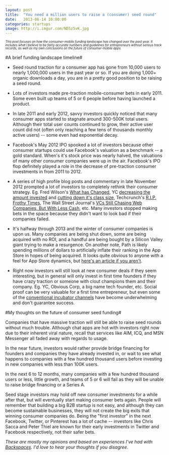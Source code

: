 ```yaml
---
layout: post
title:  "You need a million users to raise a (consumer) seed round"
date:   2013-06-14 10:00:00
categories: startups
image: http://i.imgur.com/ND5z5vK.jpg
---
```

*<sub style="line-height:0.9em;"><sup>This post focuses on how the consumer-mobile funding landscape has changed over the past year. It includes what I believe to be fairly accurate numbers and guidelines for entrepreneurs without serious track records, as well as my own conclusions on the future of consumer-mobile apps.</sup></sub>*

#A brief funding landscape timeline#

- Seed round traction for a consumer app has gone from 10,000 users to nearly 1,000,000 users in the past year or so. If you are doing 1,000+ organic downloads a day, you are in a pretty good position to be raising a seed round.

- Lots of investors made pre-traction mobile-consumer bets in early 2011. Some even built up teams of 5 or 6 people before having launched a product.

- In late 2011 and early 2012, savvy investors quickly noticed that many consumer apps started to stagnate around 300-500K total users. Although their total user counts continued to grow, their active user count did not (often only reaching a few tens of thousands monthly active users) -- some even had exponential decay.

- Facebook's May 2012 IPO spooked a lot of investors because other consumer startups could use Facebook's valuation as a benchmark -- a gold standard. When's it's stock price was nearly halved, the valuations of many other consumer companies were up in the air. Facebook's IPO flop definitely played a role in the decrease of pre-traction consumer investments in from 2011 to 2012.

- A series of high profile blog posts and commentary in late November 2012 prompted a lot of investors to completely rethink their consumer strategy. Eg. Fred Wilson's [What has Changed](http://www.avc.com/a_vc/2012/11/what-has-changed.html), YC [decreasing the amount invested](http://ycombinator.com/ycvc.html) and [cutting down it's class size](http://ycombinator.com/w13smaller.html), Techcrunch's [R.I.P. Frothy Times](http://techcrunch.com/2012/11/30/i-see-a-glass-thats-twice-as-big-as-it-needs-to-be/), The Wall Street Journal's [VCs Still Chasing Web Companies, But With Less Cash](http://blogs.wsj.com/venturecapital/2012/11/21/vcs-still-chasing-web-companies-but-with-less-cash/), etc. Many investors stopped making bets in the space because they didn't want to look bad if their companies failed.

- It's halfway through 2013 and the winter of consumer companies is upon us. Many companies are being shut down, some are being acquired with no ROI, and a handful are being bought by a Silicon Valley giant trying to make a resurgence. On another note, Path is likely spending millions of dollars to artificially inflate their ranking in the App Store in hopes of being acquired. It looks quite obvious to anyone with a feel for App Store dynamics, but [here's an article if you aren't](http://valleywag.gawker.com/did-path-cheat-its-way-to-the-top-494127268). 

- Right now investors will still look at new consumer deals if they seem interesting, but in general will only invest in first time founders if they have crazy traction or someone with clout champions them and their company. Eg. YC, Obvious Corp, a big name tech founder, etc. Social proof can be very valuable for a first time entrepreneur, but even some of the [conventional incubator channels](http://betabeat.com/2012/12/concerns-about-the-future-of-techstars-new-york-david-cohen-david-tisch/) have become underwhelming and don't guarantee success.

#My thoughts on the future of consumer seed funding#

Companies that have massive traction will still be able to raise seed rounds without much trouble. Although chat apps are hot with investors right now due to their inherent viral nature, recall that services like AIM, ICQ, and MSN Messenger all faded away with regards to usage.

In the near future, investors would rather provide bridge financing for founders and companies they have already invested in, or wait to see what happens to companies with a few hundred thousand users before investing in new companies with less than 100K users.

In the next 6 to 12 months, many companies with a few hundred thousand users or less, little growth, and teams of 5 or 6 will fail as they will be unable to raise bridge financing or a Series A.

Seed stage investors may hold off new consumer investments for a while after that, but will eventually start making consumer bets again. People will remember that building a big B2B startup is not easy, and although they can become sustainable businesses, they will not create the big exits that winning consumer companies do. Being the "first investor" in the next Facebook, Twitter, or Pinterest has a lot of cache -- investors like Chris Sacca and Peter Thiel are known for their early investments in Twitter and Facebook respectively, not their safer bets.

*These are mostly my opinions and based on experiences I've had with [Backspaces](http://backspac.es). I'd love to hear your thoughts if you disagree.*
